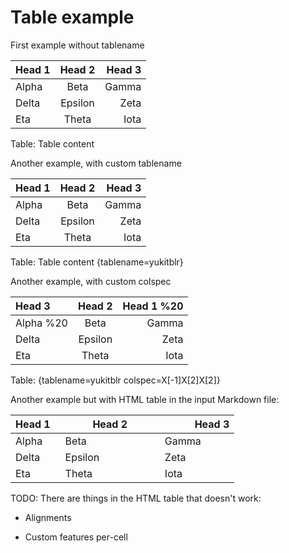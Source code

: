 # Table example

First example without tablename

| Head 1 | Head 2  | Head 3 | 
|:-------|:-------:|-------:|
| Alpha  | Beta    | Gamma  | 
| Delta  | Epsilon | Zeta   |
| Eta    | Theta   | Iota |

Table: Table content


Another example, with custom tablename


| Head 1 | Head 2  | Head 3 | 
|:-------|:-------:|-------:|
| Alpha  | Beta    | Gamma  | 
| Delta  | Epsilon | Zeta   |
| Eta    | Theta   | Iota |

Table: Table content {tablename=yukitblr}

Another example, with custom colspec


| Head 3 | Head 2  | Head 1 %20 | 
|:-------|:-------:|-------:|
| Alpha %20 | Beta    | Gamma  | 
| Delta   | Epsilon | Zeta   |
| Eta     | Theta   | Iota |

Table: {tablename=yukitblr colspec=X[-1]X[2]X[2]}


Another example but with HTML table in the input Markdown file:

<table class="table table-striped table-hover table-bordered" data-tablename="yukitblr">
<colgroup>
<col style="width: 20%;">
<col style="width: 40%">
<col style="width: 30%">
</colgroup>
<thead>
<tr class="header">
<th align="left">Head 1</th>
<th align="center">Head 2</th>
<th align="right">Head 3</th>
</tr>
</thead>
<tbody class="table-group-divider">
<tr class="odd">
    <td>Alpha</td>
    <td>Beta</td>
    <td>Gamma</td>
</tr>
<tr>
    <td>Delta</td>
    <td>Epsilon</td>
    <td>Zeta</td>
</tr>
<tr>
    <td>Eta</td>
    <td>Theta</td>
    <td>Iota</td>
</tr>
</tbody>
</table>

TODO: There are things in the HTML table that doesn't work:

- Alignments

- Custom features per-cell